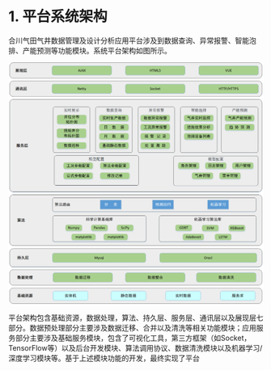 # 1. 平台系统架构

合川气田气井数据管理及设计分析应用平台涉及到数据查询、异常报警、智能泡排、产能预测等功能模块。系统平台架构如图所示。

<img src="./1.jpg" style="zoom:50%;" />                    

平台架构包含基础资源，数据处理，算法、持久层、服务层、通讯层以及展现层七部分。数据预处理部分主要涉及数据迁移、合并以及清洗等相关功能模块；应用服务部分主要涉及基础服务模块，包含了可视化工具，第三方框架（如Socket，TensorFlow等）以及后台开发模块、算法调用协议、数据清洗模块以及机器学习/深度学习模块等。基于上述模块功能的开发，最终实现了平台